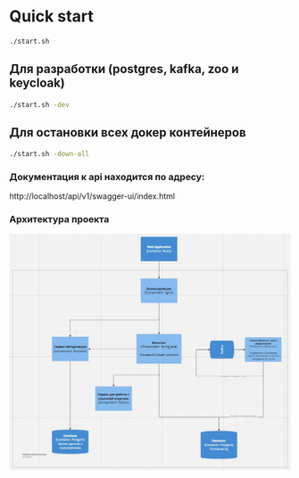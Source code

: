 # Quick start
```bash
./start.sh
```

## Для разработки (postgres, kafka, zoo и  keycloak)
```bash
./start.sh -dev
```

## Для остановки всех докер контейнеров
```bash
./start.sh -down-all
```

### Документация к api находится по адресу: </br>
http://localhost/api/v1/swagger-ui/index.html

### Архитектура проекта
![Screenshot](https://github.com/A192747/VKR-Career-Development-Platform/blob/develop/Info/images/architecture.jpg)
